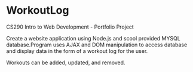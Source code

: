 # WorkoutLog
CS290 Intro to Web Development - Portfolio Project

Create a website application using Node.js and scool provided MYSQL database.Program uses AJAX and DOM manipulation to access database and display data in the form of a workout log for the user. 

Workouts can be added, updated, and removed. 
